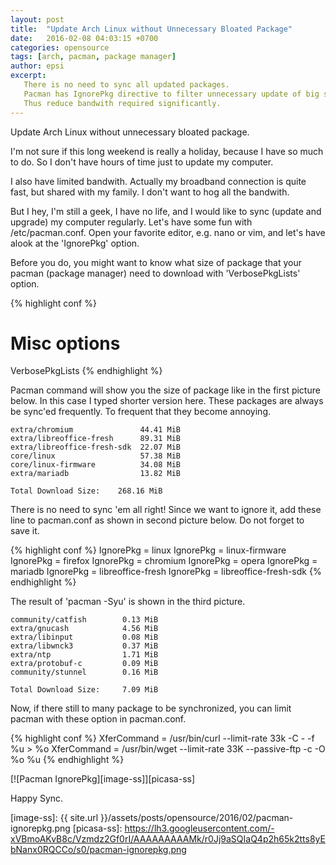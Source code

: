 ```yaml
---
layout: post
title:  "Update Arch Linux without Unnecessary Bloated Package"
date:   2016-02-08 04:03:15 +0700
categories: opensource
tags: [arch, pacman, package manager]
author: epsi
excerpt:
   There is no need to sync all updated packages. 
   Pacman has IgnorePkg directive to filter unnecessary update of big size package.
   Thus reduce bandwith required significantly.
---
```


Update Arch Linux without unnecessary bloated package.

I'm not sure if this long weekend is really a holiday, because I have so much to do. So I don't have hours of time just to update my computer. 

I also have limited bandwith. Actually my broadband connection is quite fast, but shared with my family. I don't want to hog all the bandwith.
 
But I hey, I'm still a geek, I have no life, and I would like to sync (update and upgrade) my computer regularly. Let's have some fun with /etc/pacman.conf. Open your favorite editor, e.g. nano or vim, and let's have alook at the 'IgnorePkg' option.

Before you do, you might want to know what size of package that your pacman (package manager) need to download with 'VerbosePkgLists' option.

{% highlight conf %}
# Misc options
VerbosePkgLists
{% endhighlight %}

Pacman command will show you the size of package like in the first picture below. In this case I typed shorter version here. These packages are always be sync'ed frequently. To frequent that they become annoying.

	extra/chromium               44.41 MiB     
	extra/libreoffice-fresh      89.31 MiB
	extra/libreoffice-fresh-sdk  22.07 MiB
	core/linux                   57.38 MiB
	core/linux-firmware          34.08 MiB
	extra/mariadb                13.82 MiB

	Total Download Size:    268.16 MiB

There is no need to sync 'em all right! Since we want to ignore it, add these line to pacman.conf as shown in second picture below. Do not forget to save it.

{% highlight conf %}
IgnorePkg   = linux
IgnorePkg   = linux-firmware
IgnorePkg   = firefox
IgnorePkg   = chromium
IgnorePkg   = opera
IgnorePkg   = mariadb
IgnorePkg   = libreoffice-fresh
IgnorePkg   = libreoffice-fresh-sdk
{% endhighlight %}

The result of 'pacman -Syu' is shown in the third picture.

	community/catfish        0.13 MiB
	extra/gnucash            4.56 MiB
	extra/libinput           0.08 MiB
	extra/libwnck3           0.37 MiB
	extra/ntp                1.71 MiB
	extra/protobuf-c         0.09 MiB
	community/stunnel        0.16 MiB

	Total Download Size:     7.09 MiB

Now, if there still to many package to be synchronized, you can limit pacman with these option in pacman.conf.

{% highlight conf %}
XferCommand = /usr/bin/curl --limit-rate 33k -C - -f %u > %o
XferCommand = /usr/bin/wget --limit-rate 33K --passive-ftp -c -O %o %u
{% endhighlight %}

[![Pacman IgnorePkg][image-ss]][picasa-ss]

Happy Sync.


[image-ss]: {{ site.url }}/assets/posts/opensource/2016/02/pacman-ignorepkg.png
[picasa-ss]: https://lh3.googleusercontent.com/-xVBmoAKvB8c/Vzmdz2Gf0rI/AAAAAAAAAMk/r0Jj9aSQIaQ4p2h65k2tts8yEbNanx0RQCCo/s0/pacman-ignorepkg.png
